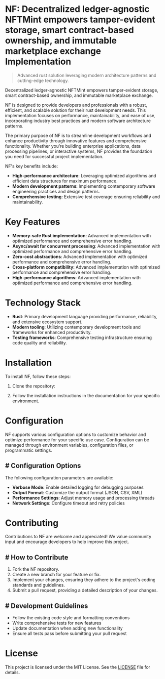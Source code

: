 <!-- fallback_NF_20250803185854_43881 -->

# NF: Decentralized ledger-agnostic NFTMint empowers tamper-evident storage, smart contract-based ownership, and immutable marketplace exchange Implementation
> Advanced rust solution leveraging modern architecture patterns and cutting-edge technology.

Decentralized ledger-agnostic NFTMint empowers tamper-evident storage, smart contract-based ownership, and immutable marketplace exchange.

NF is designed to provide developers and professionals with a robust, efficient, and scalable solution for their rust development needs. This implementation focuses on performance, maintainability, and ease of use, incorporating industry best practices and modern software architecture patterns.

The primary purpose of NF is to streamline development workflows and enhance productivity through innovative features and comprehensive functionality. Whether you're building enterprise applications, data processing pipelines, or interactive systems, NF provides the foundation you need for successful project implementation.

NF's key benefits include:

* **High-performance architecture**: Leveraging optimized algorithms and efficient data structures for maximum performance.
* **Modern development patterns**: Implementing contemporary software engineering practices and design patterns.
* **Comprehensive testing**: Extensive test coverage ensuring reliability and maintainability.

# Key Features

* **Memory-safe Rust implementation**: Advanced implementation with optimized performance and comprehensive error handling.
* **Async/await for concurrent processing**: Advanced implementation with optimized performance and comprehensive error handling.
* **Zero-cost abstractions**: Advanced implementation with optimized performance and comprehensive error handling.
* **Cross-platform compatibility**: Advanced implementation with optimized performance and comprehensive error handling.
* **High-performance algorithms**: Advanced implementation with optimized performance and comprehensive error handling.

# Technology Stack

* **Rust**: Primary development language providing performance, reliability, and extensive ecosystem support.
* **Modern tooling**: Utilizing contemporary development tools and frameworks for enhanced productivity.
* **Testing frameworks**: Comprehensive testing infrastructure ensuring code quality and reliability.

# Installation

To install NF, follow these steps:

1. Clone the repository:


2. Follow the installation instructions in the documentation for your specific environment.

# Configuration

NF supports various configuration options to customize behavior and optimize performance for your specific use case. Configuration can be managed through environment variables, configuration files, or programmatic settings.

## # Configuration Options

The following configuration parameters are available:

* **Verbose Mode**: Enable detailed logging for debugging purposes
* **Output Format**: Customize the output format (JSON, CSV, XML)
* **Performance Settings**: Adjust memory usage and processing threads
* **Network Settings**: Configure timeout and retry policies

# Contributing

Contributions to NF are welcome and appreciated! We value community input and encourage developers to help improve this project.

## # How to Contribute

1. Fork the NF repository.
2. Create a new branch for your feature or fix.
3. Implement your changes, ensuring they adhere to the project's coding standards and guidelines.
4. Submit a pull request, providing a detailed description of your changes.

## # Development Guidelines

* Follow the existing code style and formatting conventions
* Write comprehensive tests for new features
* Update documentation when adding new functionality
* Ensure all tests pass before submitting your pull request

# License

This project is licensed under the MIT License. See the [LICENSE](https://github.com/xgek/NF/blob/main/LICENSE) file for details.
